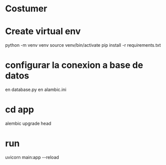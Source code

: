 # Costumer


# Create virtual env
python -m venv venv
source venv/bin/activate
pip install -r requirements.txt

# configurar la conexion a base de datos
en database.py
en alambic.ini


# cd app
alembic upgrade head

# run 
uvicorn main:app --reload
